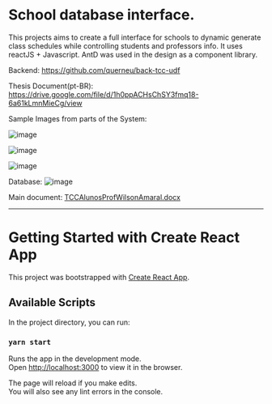 # School database interface.

This projects aims to create a full interface for schools to dynamic generate class schedules while controlling students and professors info.
It uses reactJS + Javascript. AntD was used in the design as a component library.

Backend: https://github.com/querneu/back-tcc-udf

Thesis Document(pt-BR): https://drive.google.com/file/d/1h0ppACHsChSY3fmq18-6a61kLmnMieCg/view

Sample Images from parts of the System: 

![image](https://user-images.githubusercontent.com/57801041/214576306-488bd33a-48be-42ee-8b59-db4d3ff1f441.png)

![image](https://user-images.githubusercontent.com/57801041/214576363-4b2ae179-edfb-4e58-b182-b93a37df6ea5.png)

![image](https://user-images.githubusercontent.com/57801041/214576616-e407df86-c146-4652-ab9f-eec9b46da541.png)


Database:
![image](https://user-images.githubusercontent.com/57801041/204780674-7220ca45-b842-4f42-a9c4-514782152725.png)

Main document:
[TCCAlunosProfWilsonAmaral.docx](https://github.com/guimdo1999/front-tcc-udf/files/10122409/TCCAlunosProfWilsonAmaral.docx)


-------------------------
# Getting Started with Create React App

This project was bootstrapped with [Create React App](https://github.com/facebook/create-react-app).

## Available Scripts

In the project directory, you can run:

### `yarn start`

Runs the app in the development mode.\
Open [http://localhost:3000](http://localhost:3000) to view it in the browser.

The page will reload if you make edits.\
You will also see any lint errors in the console.
